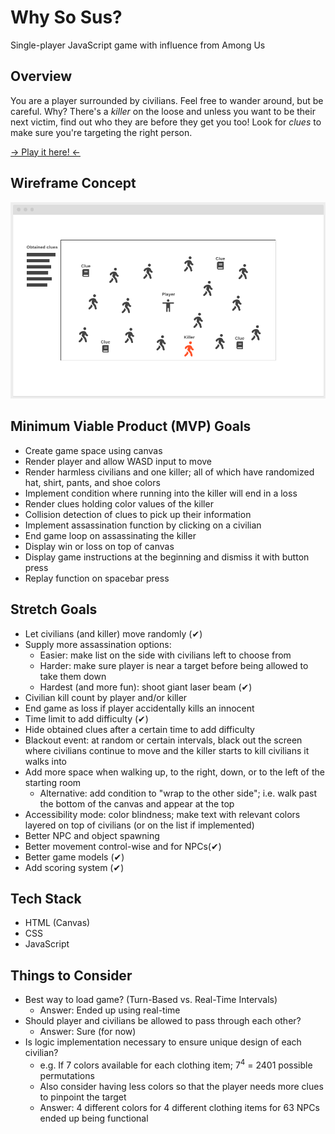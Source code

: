 # Why So Sus?

Single-player JavaScript game with influence from Among Us

## Overview

You are a player surrounded by civilians. Feel free to wander around, but be careful. Why? There's a _killer_ on the loose and unless you want to be their next victim, find out who they are before they get you too! Look for _clues_ to make sure you're targeting the right person.

[→ Play it here! ←](https://jasonxchen.github.io/why-so-sus/)

## Wireframe Concept

![Wireframe](./img/wireframe.png)

## Minimum Viable Product (MVP) Goals

* Create game space using canvas
* Render player and allow WASD input to move
* Render harmless civilians and one killer; all of which have randomized hat, shirt, pants, and shoe colors
* Implement condition where running into the killer will end in a loss
* Render clues holding color values of the killer
* Collision detection of clues to pick up their information
* Implement assassination function by clicking on a civilian
* End game loop on assassinating the killer
* Display win or loss on top of canvas
* Display game instructions at the beginning and dismiss it with button press
* Replay function on spacebar press

## Stretch Goals

* Let civilians (and killer) move randomly (✔)
* Supply more assassination options:
    * Easier: make list on the side with civilians left to choose from
    * Harder: make sure player is near a target before being allowed to take them down
    * Hardest (and more fun): shoot giant laser beam (✔)
* Civilian kill count by player and/or killer
* End game as loss if player accidentally kills an innocent
* Time limit to add difficulty (✔)
* Hide obtained clues after a certain time to add difficulty
* Blackout event: at random or certain intervals, black out the screen where civilians continue to move and the killer starts to kill civilians it walks into
* Add more space when walking up, to the right, down, or to the left of the starting room
    * Alternative: add condition to "wrap to the other side"; i.e. walk past the bottom of the canvas and appear at the top
* Accessibility mode: color blindness; make text with relevant colors layered on top of civilians (or on the list if implemented)
* Better NPC and object spawning
* Better movement control-wise and for NPCs(✔)
* Better game models (✔)
* Add scoring system (✔)

## Tech Stack

* HTML (Canvas)
* CSS
* JavaScript

## Things to Consider

* Best way to load game? (Turn-Based vs. Real-Time Intervals)
    * Answer: Ended up using real-time
* Should player and civilians be allowed to pass through each other?
    * Answer: Sure (for now)
* Is logic implementation necessary to ensure unique design of each civilian?
    * e.g. If 7 colors available for each clothing item; 7<sup>4</sup> = 2401 possible permutations
    * Also consider having less colors so that the player needs more clues to pinpoint the target
    * Answer: 4 different colors for 4 different clothing items for 63 NPCs ended up being functional